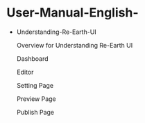 # User-Manual-English-
- Understanding-Re-Earth-UI

  Overview for Understanding Re-Earth UI

  Dashboard

  Editor

  Setting Page

  Preview Page

  Publish Page
